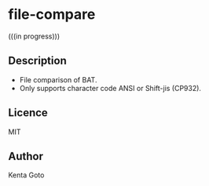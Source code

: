 # file-compare 
(((in progress)))

## Description  
- File comparison of BAT.  
- Only supports character code ANSI or Shift-jis (CP932).

## Licence  
MIT  

## Author  
Kenta Goto
